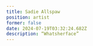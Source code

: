 ```yaml
---
title: Sadie Allspaw
position: artist
former: false
date: 2024-07-19T03:32:24.682Z
description: “Whatsherface”
---
```


